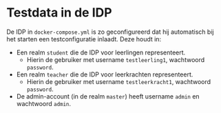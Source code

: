 # Testdata in de IDP

De IDP in `docker-compose.yml` is zo geconfigureerd dat hij automatisch bij het starten een testconfiguratie inlaadt. Deze houdt in:

- Een realm `student` die de IDP voor leerlingen representeert.
    - Hierin de gebruiker met username `testleerling1`, wachtwoord `password`.
- Een realm `teacher` die de IDP voor leerkrachten representeert.
    - Hierin de gebruiker met username `testleerkracht1`, wachtwoord `password`.
- De admin-account (in de realm `master`) heeft username `admin` en wachtwoord `admin`.
